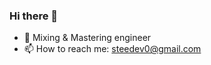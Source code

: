 ### Hi there 🎉

<!--
**steedev/steedev** is a ✨ _special_ ✨ repository because its `README.md` (this file) appears on your GitHub profile.

Here are some ideas to get you started:
-->
- 🎼 Mixing & Mastering engineer
- 📫 How to reach me: steedev0@gmail.com
